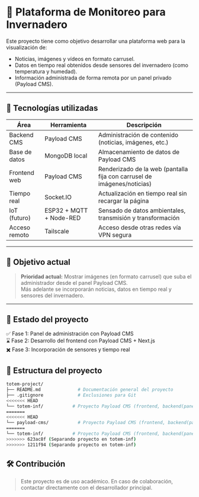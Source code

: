 # 🌱 Plataforma de Monitoreo para Invernadero

Este proyecto tiene como objetivo desarrollar una plataforma web para la visualización de:

- Noticias, imágenes y vídeos en formato carrusel.
- Datos en tiempo real obtenidos desde sensores del invernadero (como temperatura y humedad).
- Información administrada de forma remota por un panel privado (Payload CMS).

---

## 🧩 Tecnologías utilizadas

| Área          | Herramienta             | Descripción                                                             |
| ------------- | ----------------------- | ----------------------------------------------------------------------- |
| Backend CMS   | Payload CMS             | Administración de contenido (noticias, imágenes, etc.)                  |
| Base de datos | MongoDB local           | Almacenamiento de datos de Payload CMS                                  |
| Frontend web  | Payload CMS             | Renderizado de la web (pantalla fija con carrusel de imágenes/noticias) |
| Tiempo real   | Socket.IO               | Actualización en tiempo real sin recargar la página                     |
| IoT (futuro)  | ESP32 + MQTT + Node-RED | Sensado de datos ambientales, transmisión y transformación              |
| Acceso remoto | Tailscale               | Acceso desde otras redes vía VPN segura                                 |

---

## 🎯 Objetivo actual

> **Prioridad actual:** Mostrar imágenes (en formato carrusel) que suba el administrador desde el panel Payload CMS.  
> Más adelante se incorporarán noticias, datos en tiempo real y sensores del invernadero.

---

## 🚧 Estado del proyecto

✅ Fase 1: Panel de administración con Payload CMS  
⌛ Fase 2: Desarrollo del frontend con Payload CMS + Next.js  
✖️ Fase 3: Incorporación de sensores y tiempo real

## 📁 Estructura del proyecto

```bash
totem-project/
├── README.md              # Documentación general del proyecto
├── .gitignore             # Exclusiones para Git
<<<<<<< HEAD
└── totem-inf/           # Proyecto Payload CMS (frontend, backend(panel admin))
=======
<<<<<<< HEAD
└── payload-cms/           # Proyecto Payload CMS (frontend, backend(panel admin))
=======
└── totem-inf/           # Proyecto Payload CMS (frontend, backend(panel admin))
>>>>>>> 623ac8f (Separando proyecto en totem-inf)
>>>>>>> 1211f94 (Separando proyecto en totem-inf)
```

## 🛠️ Contribución

> Este proyecto es de uso académico. En caso de colaboración, contactar directamente con el desarrollador principal.
